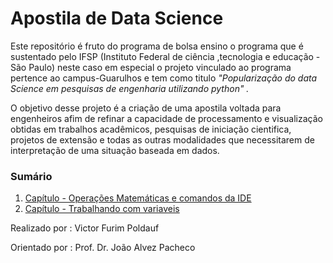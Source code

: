 # Apostila de Data Science

Este  repositório é fruto do programa de bolsa ensino o programa que é sustentado pelo IFSP (Instituto Federal de ciência ,tecnologia e educação - São Paulo)  neste caso em especial o projeto vinculado ao programa pertence ao campus-Guarulhos  e tem como titulo *"Popularização do data Science em pesquisas de engenharia utilizando python" .*

O objetivo desse  projeto é a criação de uma apostila voltada para engenheiros  afim de refinar a capacidade de processamento e visualização obtidas em trabalhos acadêmicos, pesquisas de iniciação cientifica, projetos de extensão e  todas as outras modalidades que necessitarem de interpretação de uma situação baseada em dados.

### Sumário
<ol>
    <li><a href='/Primeiro Capítulo/Primeiro capítulo .ipynb'>  Capítulo - Operações Matemáticas e comandos da IDE </a></li>
    <li><a href='/Segundo Capítulo/Segundo capítulo.ipynb'>  Capítulo - Trabalhando com variaveis  </a></li>
</ol>
Realizado por : Victor Furim Poldauf

Orientado por : Prof. Dr.  João Alvez Pacheco